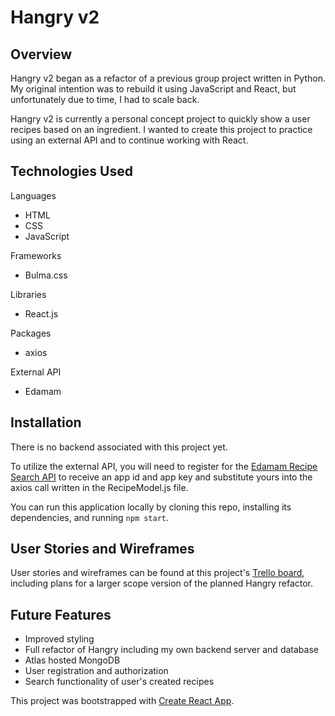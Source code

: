 # Hangry v2
## Overview
Hangry v2 began as a refactor of a previous group project written in Python.  My original intention was to rebuild it using JavaScript and React, but unfortunately due to time, I had to scale back.

Hangry v2 is currently a personal concept project to quickly show a user recipes based on an ingredient.  I wanted to create this project to practice using an external API and to continue working with React.

## Technologies Used
Languages
- HTML
- CSS
- JavaScript

Frameworks
- Bulma.css

Libraries
- React.js

Packages
- axios

External API
- Edamam

## Installation
There is no backend associated with this project yet.

To utilize the external API, you will need to register for the [Edamam Recipe Search API](https://developer.edamam.com/edamam-recipe-api) to receive an app id and app key and substitute yours into the axios call written in the RecipeModel.js file.

You can run this application locally by cloning this repo, installing its dependencies, and running `npm start`.

## User Stories and Wireframes
User stories and wireframes can be found at this project's [Trello board](https://trello.com/b/zjNzd5QR/wdi-51-alumni-project), including plans for a larger scope version of the planned Hangry refactor.

## Future Features
- Improved styling
- Full refactor of Hangry including my own backend server and database
- Atlas hosted MongoDB
- User registration and authorization
- Search functionality of user's created recipes

This project was bootstrapped with [Create React App](https://github.com/facebook/create-react-app).